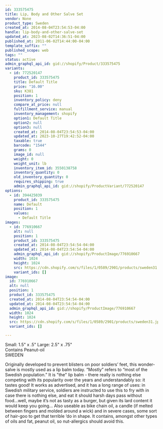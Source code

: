 ```yaml
---
id: 333575475
title: Lip, Body and Other Salve Set
vendor: None
product_type: Sweden
created_at: 2014-08-04T23:54:53-04:00
handle: lip-body-and-other-salve-set
updated_at: 2023-08-02T14:36:51-04:00
published_at: 2011-06-02T14:44:00-04:00
template_suffix: ""
published_scope: web
tags: ""
status: active
admin_graphql_api_id: gid://shopify/Product/333575475
variants:
  - id: 772520147
    product_id: 333575475
    title: Default Title
    price: "16.00"
    sku: K381
    position: 1
    inventory_policy: deny
    compare_at_price: null
    fulfillment_service: manual
    inventory_management: shopify
    option1: Default Title
    option2: null
    option3: null
    created_at: 2014-08-04T23:54:53-04:00
    updated_at: 2023-10-27T19:42:52-04:00
    taxable: true
    barcode: "1544"
    grams: 0
    image_id: null
    weight: 0
    weight_unit: lb
    inventory_item_id: 3550138758
    inventory_quantity: 0
    old_inventory_quantity: 0
    requires_shipping: true
    admin_graphql_api_id: gid://shopify/ProductVariant/772520147
options:
  - id: 394425039
    product_id: 333575475
    name: Default
    position: 1
    values:
      - Default Title
images:
  - id: 776910667
    alt: null
    position: 1
    product_id: 333575475
    created_at: 2014-08-04T23:54:54-04:00
    updated_at: 2014-08-04T23:54:54-04:00
    admin_graphql_api_id: gid://shopify/ProductImage/776910667
    width: 1024
    height: 1024
    src: https://cdn.shopify.com/s/files/1/0589/2901/products/sweden31.jpeg?v=1407210894
    variant_ids: []
image:
  id: 776910667
  alt: null
  position: 1
  product_id: 333575475
  created_at: 2014-08-04T23:54:54-04:00
  updated_at: 2014-08-04T23:54:54-04:00
  admin_graphql_api_id: gid://shopify/ProductImage/776910667
  width: 1024
  height: 1024
  src: https://cdn.shopify.com/s/files/1/0589/2901/products/sweden31.jpeg?v=1407210894
  variant_ids: []

---
```


Small: 1.5" x .5" Large: 2.5" x .75"  
Contains Peanut-oil  
SWEDEN

Originally developed to prevent blisters on poor soldiers’ feet, this wonder-salve is mostly used as a lip balm today. “Mostly” refers to “most of the Swedish population.” It is "the" lip balm - there really is nothing else competing with its popularity over the years and understandably so: it tastes good! It works as advertised, and it has a long range of uses: in Swedish military service, soldiers are instructed to use this to fry with in case there is nothing else, and eat it should harsh days pass without food...well, maybe it’s not as tasty as a burger, but given its lard content it would keep you going... Also useable as bike chain oil, a candle (if melted between fingers and molded around a wick) and in severe cases, some sort of hair-goo to get that terrible ‘do in shape. It contains, amongst other types of oils and fat, peanut oil, so nut-allergics should avoid this.